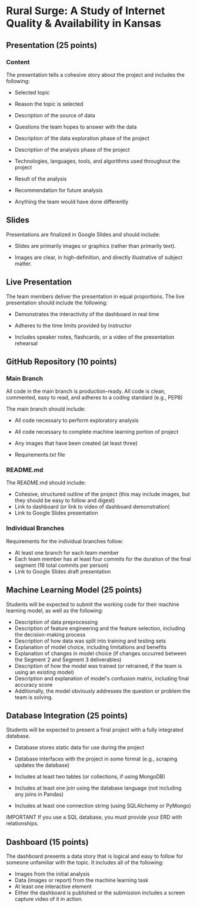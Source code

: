 # Rural Surge: A Study of Internet Quality & Availability in Kansas

## Presentation (25 points)
### Content
The presentation tells a cohesive story about the project and includes the following:

* Selected topic

* Reason the topic is selected

* Description of the source of data

* Questions the team hopes to answer with the data

* Description of the data exploration phase of the project

* Description of the analysis phase of the project

* Technologies, languages, tools, and algorithms used throughout the project

* Result of the analysis

* Recommendation for future analysis

* Anything the team would have done differently

## Slides
Presentations are finalized in Google Slides and should include:

* Slides are primarily images or graphics (rather than primarily text).

* Images are clear, in high-definition, and directly illustrative of subject matter.

## Live Presentation
The team members deliver the presentation in equal proportions. The live presentation should include the following:

* Demonstrates the interactivity of the dashboard in real time

* Adheres to the time limits provided by instructor

* Includes speaker notes, flashcards, or a video of the presentation rehearsal

## GitHub Repository (10 points)

### Main Branch
All code in the main branch is production-ready. All code is clean, commented, easy to read, and adheres to a coding standard (e.g., PEP8)

The main branch should include:

* All code necessary to perform exploratory analysis

* All code necessary to complete machine learning portion of project

* Any images that have been created (at least three)

* Requirements.txt file

### README.md
The README.md should include:
* Cohesive, structured outline of the project (this may include images, but they should be easy to follow and digest)
* Link to dashboard (or link to video of dashboard demonstration)
* Link to Google Slides presentation

### Individual Branches
Requirements for the individual branches follow:

* At least one branch for each team member
* Each team member has at least four commits for the duration of the final segment (16 total commits per person)
* Link to Google Slides draft presentation

## Machine Learning Model (25 points)
Students will be expected to submit the working code for their machine learning model, as well as the following:

* Description of data preprocessing
* Description of feature engineering and the feature selection, including the decision-making process
* Description of how data was split into training and testing sets
* Explanation of model choice, including limitations and benefits
* Explanation of changes in model choice (if changes occurred between the Segment 2 and Segment 3 deliverables)
* Description of how the model was trained (or retrained, if the team is using an existing model)
* Description and explanation of model's confusion matrix, including final accuracy score
* Additionally, the model obviously addresses the question or problem the team is solving.

## Database Integration (25 points)
Students will be expected to present a final project with a fully integrated database.

* Database stores static data for use during the project

* Database interfaces with the project in some format (e.g., scraping updates the database)

* Includes at least two tables (or collections, if using MongoDB)

* Includes at least one join using the database language (not including any joins in Pandas)

* Includes at least one connection string (using SQLAlchemy or PyMongo)

IMPORTANT
If you use a SQL database, you must provide your ERD with relationships.

## Dashboard (15 points)
The dashboard presents a data story that is logical and easy to follow for someone unfamiliar with the topic. It includes all of the following:

* Images from the initial analysis
* Data (images or report) from the machine learning task
* At least one interactive element
* Either the dashboard is published or the submission includes a screen capture video of it in action.